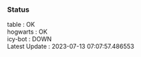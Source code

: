 ### Status


table : OK  
hogwarts : OK  
icy-bot : DOWN  
Latest Update : 2023-07-13 07:07:57.486553
